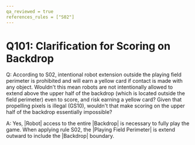 ```yaml
---
qa_reviewed = true
references_rules = ["S02"]
---
```


# Q101: Clarification for Scoring on Backdrop

Q: According to S02, intentional robot extension outside the playing field perimeter is prohibited and will earn a yellow card if contact is made with any object. Wouldn't this mean robots are not intentionally allowed to extend above the upper half of the backdrop (which is located outside the field perimeter) even to score, and risk earning a yellow card? Given that propelling pixels is illegal (GS10), wouldn't that make scoring on the upper half of the backdrop essentially impossible?

A: Yes, |Robot| access to the entire |Backdrop| is necessary to fully play the game. When applying rule S02, the |Playing Field Perimeter| is extend outward to include the |Backdrop| boundary.
